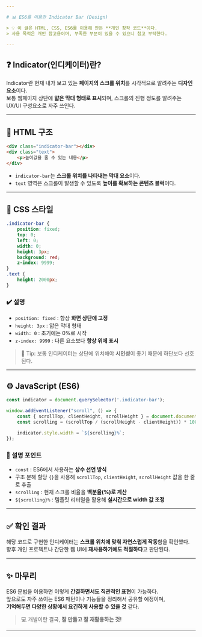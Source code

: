 ```yaml
---

# 📊 ES6를 이용한 Indicator Bar (Design)

> 💡 이 글은 HTML, CSS, ES6를 이용해 만든 **개인 창작 코드**이다.  
> 사용 목적은 개인 참고용이며, 부족한 부분이 있을 수 있으니 참고 부탁한다.

---
```


## ❓ Indicator(인디케이터)란?

Indicator란 현재 내가 보고 있는 **페이지의 스크롤 위치**를 시각적으로 알려주는 **디자인 요소**이다.  
보통 웹페이지 상단에 **얇은 막대 형태로 표시**되며, 스크롤의 진행 정도를 알려주는 UX/UI 구성요소로 자주 쓰인다.

---

## 🧩 HTML 구조

```html
<div class="indicator-bar"></div>
<div class="text">
    <p>높이값을 줄 수 있는 내용</p>
</div>
```

- `indicator-bar`는 **스크롤 위치를 나타내는 막대 요소**이다.  
- `text` 영역은 스크롤이 발생할 수 있도록 **높이를 확보하는 콘텐츠 블럭**이다.

---

## 🎨 CSS 스타일

```css
.indicator-bar {
    position: fixed;
    top: 0;
    left: 0;
    width: 0;
    height: 3px;
    background: red;
    z-index: 9999;
}
.text {
    height: 2000px;
}
```

### ✔️ 설명
- `position: fixed` : 항상 **화면 상단에 고정**
- `height: 3px` : 얇은 막대 형태
- `width: 0` : 초기에는 0%로 시작
- `z-index: 9999` : 다른 요소보다 **항상 위에 표시**

> 🔺 Tip: 보통 인디케이터는 상단에 위치해야 **시인성**이 좋기 때문에 하단보다 선호된다.

---

## ⚙️ JavaScript (ES6)

```javascript
const indicator = document.querySelector('.indicator-bar');

window.addEventListener("scroll", () => {
    const { scrollTop, clientHeight, scrollHeight } = document.documentElement;
    const scrolling = (scrollTop / (scrollHeight - clientHeight)) * 100;
    
    indicator.style.width = `${scrolling}%`;
});
```

### 📌 설명 포인트
- `const` : ES6에서 사용하는 **상수 선언 방식**
- 구조 분해 할당 `{}`을 사용해 `scrollTop`, `clientHeight`, `scrollHeight` 값을 한 줄로 추출
- `scrolling` : 현재 스크롤 비율을 **백분율(%)로 계산**
- `${scrolling}%` : 템플릿 리터럴을 활용해 **실시간으로 width 값 조정**

---

## ✅ 확인 결과

해당 코드로 구현한 인디케이터는 **스크롤 위치에 맞춰 자연스럽게 작동**함을 확인했다.  
향후 개인 프로젝트나 간단한 웹 UI에 **재사용하기에도 적절하다**고 판단된다.

---

## ✨ 마무리

ES6 문법을 이용하면 이렇게 **간결하면서도 직관적인 표현**이 가능하다.  
앞으로도 자주 쓰이는 ES6 패턴이나 기능들을 정리해서 공유할 예정이며,  
**기억해두면 다양한 상황에서 요긴하게 사용할 수 있을 것** 같다.

> 💻 개발이란 결국, **잘 만들고 잘 재활용하는 것!**

---